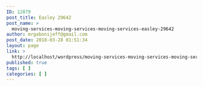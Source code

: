 ```yaml
---
ID: 12879
post_title: Easley 29642
post_name: >
  moving-services-moving-services-moving-services-easley-29642
author: mrgabonijeff@gmail.com
post_date: 2018-03-28 01:51:34
layout: page
link: >
  http://localhost/wordpress/moving-services-moving-services-moving-services-easley-29642/
published: true
tags: [ ]
categories: [ ]
---
```

